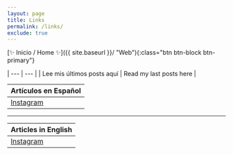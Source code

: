 ```yaml
---
layout: page
title: Links
permalink: /links/
exclude: true
---
```


[✨ Inicio / Home ✨]({{ site.baseurl }}/ "Web"){:class="btn btn-block btn-primary"}

| --- | --- |
| Lee mis últimos posts aquí | Read my last posts here |


| Artículos en Español |
| --- |
| [Instagram](https://instagram.com/sofiazapatazavala) |

---

| Articles in English |
| --- |
| [Instagram](https://instagram.com/sofiazapatazavala) |

<!--
![Sof]({{ site.baseurl }}/assets/img/silueta-color.svg "Sof"){:class="float-md-right img-sof"}
-->
